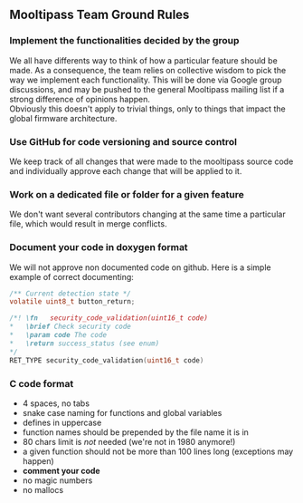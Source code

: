 ## [](#header-1)Mooltipass Team Ground Rules  
  
### [](#header-3) Implement the functionalities decided by the group  
We all have differents way to think of how a particular feature should be made. As a consequence, the team relies on collective wisdom to pick the way we implement each functionality. This will be done via Google group discussions, and may be pushed to the general Mooltipass mailing list if a strong difference of opinions happen.  
Obviously this doesn't apply to trivial things, only to things that impact the global firmware architecture.

### [](#header-3) Use GitHub for code versioning and source control
We keep track of all changes that were made to the mooltipass source code and individually approve each change that will be applied to it.

### [](#header-3) Work on a dedicated file or folder for a given feature
We don't want several contributors changing at the same time a particular file, which would result in merge conflicts.

### [](#header-3) Document your code in doxygen format
We will not approve non documented code on github. Here is a simple example of correct documenting:

```c
/** Current detection state */
volatile uint8_t button_return;

/*!	\fn   security_code_validation(uint16_t code)
*	\brief Check security code
*	\param code	The code
*	\return success_status (see enum)
*/
RET_TYPE security_code_validation(uint16_t code)
```

### [](#header-3)C code format
- 4 spaces, no tabs
- snake case naming for functions and global variables
- defines in uppercase
- function names should be prepended by the file name it is in
- 80 chars limit is *not* needed (we're not in 1980 anymore!)
- a given function should not be more than 100 lines long (exceptions may happen)
- **comment your code**
- no magic numbers
- no mallocs
